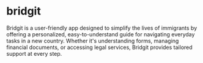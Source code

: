 # bridgit
Bridgit is a user-friendly app designed to simplify the lives of immigrants by offering a personalized, easy-to-understand guide for navigating everyday tasks in a new country. Whether it's understanding forms, managing financial documents, or accessing legal services, Bridgit provides tailored support at every step.
